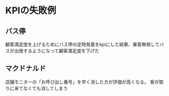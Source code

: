 # KPIの失敗例

## バス停

顧客満足度を上げるためにバス停の定時発着をkpiにした結果、乗客無視してバスが出発するようになって顧客満足度を下げた

## マクドナルド

店舗モニターの「お呼び出し番号」を早く消した方が評価が高くなる。
客が取りに来てなくても消してしまう
